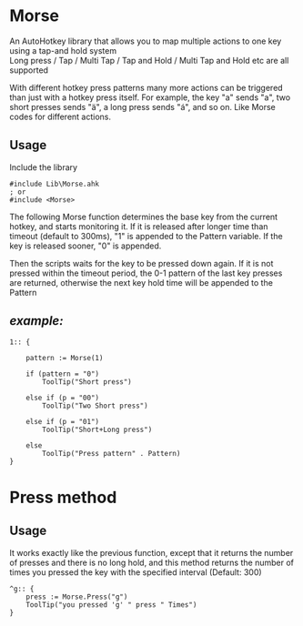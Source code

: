 # Morse

An AutoHotkey library that allows you to map multiple actions to one key using a tap-and hold system  
Long press / Tap / Multi Tap / Tap and Hold / Multi Tap and Hold etc are all supported


With different hotkey press patterns many more actions can be triggered than just with a hotkey press itself. For example, the key "a" sends "a", two short presses sends "ä", a long press sends "á", and so on. Like Morse codes for different actions.


## Usage

Include the library
```Autohotkey
#include Lib\Morse.ahk
; or
#include <Morse>
```

The following Morse function determines the base key from the current hotkey, and starts monitoring it. If it is released after longer time than timeout (default to 300ms), "1" is appended to the Pattern variable. If the key is released sooner, "0" is appended.


Then the scripts waits for the key to be pressed down again. If it is not pressed within the timeout period, the 0-1 pattern of the last key presses are returned, otherwise the next key hold time will be appended to the Pattern


*example:*
------------

```Autohotkey
1:: {

    pattern := Morse(1)

    if (pattern = "0")
        ToolTip("Short press")

    else if (p = "00")
        ToolTip("Two Short press")

    else if (p = "01")
        ToolTip("Short+Long press")
    
    else 
        ToolTip("Press pattern" . Pattern)
}
```

# Press method

## Usage

It works exactly like the previous function, except that it returns the number of presses and there is no long hold, and this method returns the number of times you pressed the key with the specified interval (Default: 300)

```
^g:: {
    press := Morse.Press("g")
    ToolTip("you pressed 'g' " press " Times")
}
```
